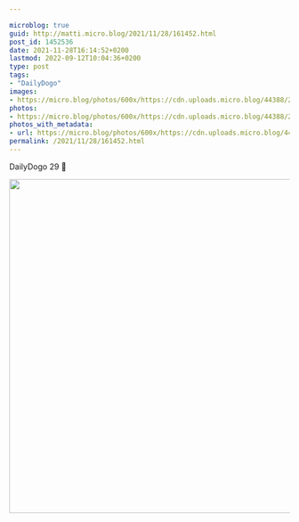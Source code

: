 ```yaml
---

microblog: true
guid: http://matti.micro.blog/2021/11/28/161452.html
post_id: 1452536
date: 2021-11-28T16:14:52+0200
lastmod: 2022-09-12T10:04:36+0200
type: post
tags:
- "DailyDogo"
images:
- https://micro.blog/photos/600x/https://cdn.uploads.micro.blog/44388/2021/649f429b98.jpg
photos:
- https://micro.blog/photos/600x/https://cdn.uploads.micro.blog/44388/2021/649f429b98.jpg
photos_with_metadata:
- url: https://micro.blog/photos/600x/https://cdn.uploads.micro.blog/44388/2021/649f429b98.jpg
permalink: /2021/11/28/161452.html
---
```

DailyDogo 29 🐶

<img src="/media/uploads/2021/649f429b98.jpg" width="600" height="600" alt="" />
